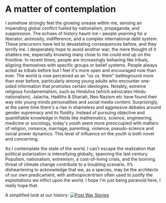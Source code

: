 # A matter of contemplation

I somehow strongly feel the growing unease within me, sensing an impending global conflict fueled by nationalism, propaganda, and suppression. The echoes of history haunt me – people yearning for a liberator, animosity, indifference, and a complex international debt system. These precursors have led to devastating consequences before, and they terrify me. I desperately hope to avoid another war; the mere thought of it shatters me, especially knowing many close to me could end up on the frontline. In recent times, people are increasingly behaving like tribals, aligning themselves with specific groups or belief systems. People always acted as tribals before but I feel it's more open and encouraged now than ever. The world is now perceived as an "us vs. them" battleground more than ever before, particularly among young adults who encounter one-sided information that promotes certain ideologies. Notably, extreme religious fundamentalism, such as Hindutva (which advocates Hindu nationalism), Jalacha, Hadiths & Shariah, Neo Nazism etc have found their way into young minds personalities and social media content. Surprisingly, at the same time there's a rise in shameless and aggressive debates around gender supremacy and its fluidity. Instead of pursuing objective and quantifiable knowledge in fields like mathematics, science, engineering, medicine or sociology, today's youth seem more preoccupied with matters of religion, romance, marriage, parenting, violence, pseudo-science and social power dynamics. This level of influence on the youth is both novel and concerning.

As I contemplate the state of the world, I can’t escape the realization that political polarization is intensifying globally, spanning the last century. Populism, nationalism, extremism, a cost-of-living crisis, and the looming threat of climate change contribute to a troubling scenario. It’s disheartening to acknowledge that we, as a species, may be the architects of our own predicament, with anthropocentrism often used to justify the exploitations we inflict upon the world. I hope I'm just being paranoid here, I really hope that.

A simplified look at our history: [![Post War Stories](https://img.youtube.com/vi/UV7fAyxbquk/0.jpg)](https://www.youtube.com/watch?v=UV7fAyxbquk)
